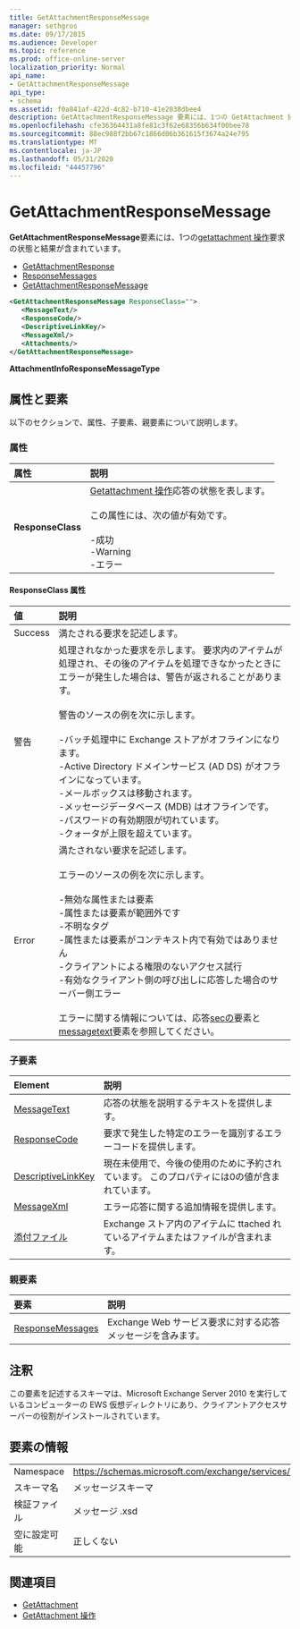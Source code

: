 ```yaml
---
title: GetAttachmentResponseMessage
manager: sethgros
ms.date: 09/17/2015
ms.audience: Developer
ms.topic: reference
ms.prod: office-online-server
localization_priority: Normal
api_name:
- GetAttachmentResponseMessage
api_type:
- schema
ms.assetid: f0a841af-422d-4c82-b710-41e2038dbee4
description: GetAttachmentResponseMessage 要素には、1つの GetAttachment 操作要求の状態と結果が含まれています。
ms.openlocfilehash: cfe36364431a8fe81c3f62e68356b634f00bee78
ms.sourcegitcommit: 88ec988f2bb67c1866d06b361615f3674a24e795
ms.translationtype: MT
ms.contentlocale: ja-JP
ms.lasthandoff: 05/31/2020
ms.locfileid: "44457796"
---
```

# <a name="getattachmentresponsemessage"></a>GetAttachmentResponseMessage

**GetAttachmentResponseMessage**要素には、1つの[getattachment 操作](getattachment-operation.md)要求の状態と結果が含まれています。 
  
- [GetAttachmentResponse](getattachmentresponse.md) 
- [ResponseMessages](responsemessages.md) 
- [GetAttachmentResponseMessage](getattachmentresponsemessage.md)
  
```xml
<GetAttachmentResponseMessage ResponseClass="">
   <MessageText/>
   <ResponseCode/>
   <DescriptiveLinkKey/>
   <MessageXml/>
   <Attachments/>
</GetAttachmentResponseMessage>
```

 **AttachmentInfoResponseMessageType**
## <a name="attributes-and-elements"></a>属性と要素

以下のセクションで、属性、子要素、親要素について説明します。
  
### <a name="attributes"></a>属性

|**属性**|**説明**|
|:-----|:-----|
|**ResponseClass** <br/> | [Getattachment 操作](getattachment-operation.md)応答の状態を表します。<br/><br/> この属性には、次の値が有効です。 <br/> <br/>-成功  <br/>-Warning  <br/>-エラー  <br/> |
   
#### <a name="responseclass-attribute"></a>ResponseClass 属性

|**値**|**説明**|
|:-----|:-----|
|Success  <br/> |満たされる要求を記述します。  <br/> |
|警告  <br/> | 処理されなかった要求を示します。 要求内のアイテムが処理され、その後のアイテムを処理できなかったときにエラーが発生した場合は、警告が返されることがあります。 <br/><br/>警告のソースの例を次に示します。 <br/> <br/>-バッチ処理中に Exchange ストアがオフラインになります。  <br/>-Active Directory ドメインサービス (AD DS) がオフラインになっています。  <br/>-メールボックスは移動されます。  <br/>-メッセージデータベース (MDB) はオフラインです。  <br/>-パスワードの有効期限が切れています。  <br/>-クォータが上限を超えています。  <br/> |
|Error  <br/> | 満たされない要求を記述します。 <br/><br/>エラーのソースの例を次に示します。  <br/><br/>-無効な属性または要素  <br/>-属性または要素が範囲外です  <br/>-不明なタグ  <br/>-属性または要素がコンテキスト内で有効ではありません  <br/>-クライアントによる権限のないアクセス試行  <br/>-有効なクライアント側の呼び出しに応答した場合のサーバー側エラー  <br/><br/>  エラーに関する情報については、応答[secの](responsecode.md)要素と[messagetext](messagetext.md)要素を参照してください。  <br/> |
   
### <a name="child-elements"></a>子要素

|**Element**|**説明**|
|:-----|:-----|
|[MessageText](messagetext.md) <br/> |応答の状態を説明するテキストを提供します。  <br/> |
|[ResponseCode](responsecode.md) <br/> |要求で発生した特定のエラーを識別するエラーコードを提供します。  <br/> |
|[DescriptiveLinkKey](descriptivelinkkey.md) <br/> |現在未使用で、今後の使用のために予約されています。 このプロパティには0の値が含まれています。  <br/> |
|[MessageXml](messagexml.md) <br/> |エラー応答に関する追加情報を提供します。  <br/> |
|[添付ファイル](attachments-ex15websvcsotherref.md) <br/> |Exchange ストア内のアイテムに ttached れているアイテムまたはファイルが含まれます。  <br/> |
   
### <a name="parent-elements"></a>親要素

|**要素**|**説明**|
|:-----|:-----|
|[ResponseMessages](responsemessages.md) <br/> |Exchange Web サービス要求に対する応答メッセージを含みます。  <br/> |
   
## <a name="remarks"></a>注釈

この要素を記述するスキーマは、Microsoft Exchange Server 2010 を実行しているコンピューターの EWS 仮想ディレクトリにあり、クライアントアクセスサーバーの役割がインストールされています。
  
## <a name="element-information"></a>要素の情報

|||
|:-----|:-----|
|Namespace  <br/> |https://schemas.microsoft.com/exchange/services/2006/messages  <br/> |
|スキーマ名  <br/> |メッセージスキーマ  <br/> |
|検証ファイル  <br/> |メッセージ .xsd  <br/> |
|空に設定可能  <br/> |正しくない  <br/> |
   
## <a name="see-also"></a>関連項目

- [GetAttachment](getattachment.md) 
- [GetAttachment 操作](getattachment-operation.md)

